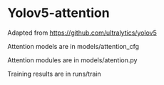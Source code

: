 # Yolov5-attention

Adapted from https://github.com/ultralytics/yolov5

Attention models are in models/attention_cfg

Attention modules are in models/atention.py

Training results are in runs/train
